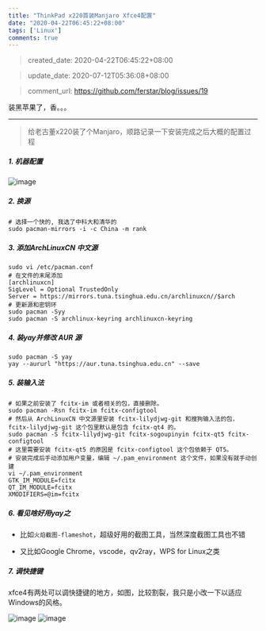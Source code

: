```yaml
---
title: "ThinkPad x220首装Manjaro Xfce4配置"
date: "2020-04-22T06:45:22+08:00"
tags: ['Linux']
comments: true
---
```


> created_date: 2020-04-22T06:45:22+08:00

> update_date: 2020-07-12T05:36:08+08:00

> comment_url: https://github.com/ferstar/blog/issues/19

装黑苹果了，香。。。

---

> 给老古董x220装了个Manjaro，顺路记录一下安装完成之后大概的配置过程

##### 1. 机器配置

![image](https://user-images.githubusercontent.com/2854276/79948260-19c50000-84a6-11ea-9869-291df81aa785.png)

##### 2. 换源

```shell
# 选择一个快的, 我选了中科大和清华的
sudo pacman-mirrors -i -c China -m rank
```

##### 3. 添加ArchLinuxCN 中文源

```shell
sudo vi /etc/pacman.conf
# 在文件的末尾添加
[archlinuxcn]
SigLevel = Optional TrustedOnly
Server = https://mirrors.tuna.tsinghua.edu.cn/archlinuxcn//$arch
# 更新源和密钥环
sudo pacman -Syy
sudo pacman -S archlinux-keyring archlinuxcn-keyring
```

##### 4. 装yay并修改 AUR 源

```shell
sudo pacman -S yay
yay --aururl "https://aur.tuna.tsinghua.edu.cn" --save
```

##### 5. 装输入法

```shell
# 如果之前安装了 fcitx-im 或者相关的包，直接删除。
sudo pacman -Rsn fcitx-im fcitx-configtool
# 然后从 ArchLinuxCN 中文源里安装 fcitx-lilydjwg-git 和搜狗输入法的包， fcitx-lilydjwg-git 这个包里默认是包含 fcitx-qt4 的。
sudo pacman -S fcitx-lilydjwg-git fcitx-sogoupinyin fcitx-qt5 fcitx-configtool
# 这里需要安装 fcitx-qt5 的原因是 fcitx-configtool 这个包依赖于 QT5。
# 安装完成后手动添加用户变量，编辑 ~/.pam_environment 这个文件，如果没有就手动创建
vi ~/.pam_environment
GTK_IM_MODULE=fcitx
QT_IM_MODULE=fcitx
XMODIFIERS=@im=fcitx
```
##### 6. 看见啥好用yay之

- 比如`火焰截图-flameshot`，超级好用的截图工具，当然深度截图工具也不错

- 又比如Google Chrome，vscode，qv2ray，WPS for Linux之类

##### 7. 调快捷键

xfce4有两处可以调快捷键的地方，如图，比较割裂，我只是小改一下以适应Windows的风格。

![image](https://user-images.githubusercontent.com/2854276/79948925-4b8a9680-84a7-11ea-8b67-07a9db2a553a.png)
![image](https://user-images.githubusercontent.com/2854276/79948974-5e9d6680-84a7-11ea-950c-b039e429998c.png)

